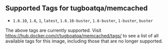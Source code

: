 ## Supported Tags for tugboatqa/memcached

* `1.6.10`, `1.6`, `1`, `latest`, `1.6.10-buster`, `1.6-buster`, `1-buster`, `buster`

The above tags are currently supported. Visit https://hub.docker.com/r/tugboatqa/memcached/tags/ to see a list of all available tags for this image, including those that are no longer supported.
